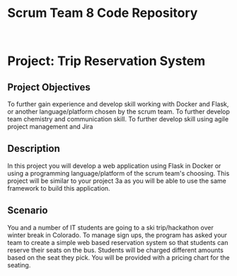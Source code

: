 <h1>Scrum Team 8 Code Repository</h1>
<br>
<h1>Project: Trip Reservation System</h1>
<h2>Project Objectives</h2>
To further gain experience and develop skill working with Docker and Flask, or another language/platform chosen by the scrum team.
To further develop team chemistry and communication skill.
To further develop skill using agile project management and Jira
<br>
<h2>Description</h2>
In this project you will develop a web application using Flask in Docker or using a programming language/platform of the scrum team's choosing. This project will be similar to your project 3a as you will be able to use the same framework to build this application.
<br>
<h2>Scenario</h2>
You and a number of IT students are going to a ski trip/hackathon over winter break in Colorado. To manage sign ups, the program has asked your team to create a simple web based reservation system so that students can reserve their seats on the bus. Students will be charged different amounts based on the seat they pick. You will be provided with a pricing chart for the seating.
